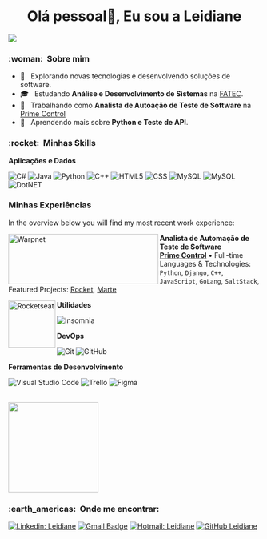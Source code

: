 
<h1 align="center">Olá pessoal👋, Eu sou a Leidiane</h1>


![](https://komarev.com/ghpvc/?username=VanessaSwerts&color=006bed)

<h3> :woman: &nbsp;Sobre mim </h3>

- 🤔 &nbsp; Explorando novas tecnologias e desenvolvendo soluções de software.
- 🎓 &nbsp; Estudando **Análise e Desenvolvimento de Sistemas** na <a href="http://fateczonasul.edu.br/">FATEC</a>.
- 💼 &nbsp; Trabalhando como **Analista de Autoação de Teste de Software** na <a href="https://www.primecontrol.com.br/">Prime Control</a>
- 🌱 &nbsp; Aprendendo mais sobre **Python e Teste de API**.

<h3> :rocket: &nbsp;Minhas Skills </h3>

**Aplicações e Dados**

  
  ![C#](https://img.shields.io/badge/C%23-239120?style=for-the-badge&logo=c-sharp&logoColor=white)
  ![Java](https://img.shields.io/badge/-Java-333333?style=flat&logo=Java&logoColor=007396)
  ![Python](https://img.shields.io/badge/Python-14354C?style=for-the-badge&logo=python&logoColor=white)
  ![C++](https://img.shields.io/badge/-C++-333333?style=flat&logo=C%2B%2B&logoColor=00599C)
  ![HTML5](https://img.shields.io/badge/-HTML5-333333?style=flat&logo=HTML5)
  ![CSS](https://img.shields.io/badge/-CSS-333333?style=flat&logo=CSS3&logoColor=1572B6)
  ![MySQL](https://img.shields.io/badge/-MySQL-333333?style=flat&logo=mysql)
  ![MySQL](https://img.shields.io/badge/Heroku-430098?style=for-the-badge&logo=heroku&logoColor=white)
  ![DotNET](https://img.shields.io/badge/.NET-5C2D91?style=for-the-badge&logo=.net&logoColor=white)
  
  ### Minhas Experiências
In the overview below you will find my most recent work experience:

[<img align="left" height="100px" width="300px" alt="Warpnet" src="https://www.primecontrol.com.br/wp-content/uploads/2021/01/novalogo-primecontrol-website.png"/>](https://www.primecontrol.com.br/)


**Analista de Automação de Teste de Software** \
[**Prime Control**](https://www.primecontrol.com.br/) • Full-time \
Languages & Technologies: `Python`, `Django`, `C++`, `JavaScript`, `GoLang`, `SaltStack`,\
Featured Projects: [Rocket](https:https://www.primecontrol.com.br//), [Marte](https://pt.wikipedia.org/wiki/Marte_(planeta))
<br/>

[<img align="left" height="94px" width="94px" alt="Rocketseat" src="https://scontent-gru2-2.xx.fbcdn.net/v/t1.6435-9/117157879_723271164886027_6832852747032950145_n.png?_nc_cat=111&ccb=1-5&_nc_sid=09cbfe&_nc_ohc=zyp-1Ru5Gd0AX8VTUQ0&_nc_ht=scontent-gru2-2.xx&oh=80c3d0fb8b767a2ac016cf703fd0bd3f&oe=61509D88"/>](https://rocketseat.com.br/)


**Utilidades**

  ![Insomnia](https://img.shields.io/badge/-Insomnia-333333?style=flat&logo=insomnia)

**DevOps**

  ![Git](https://img.shields.io/badge/-Git-333333?style=flat&logo=git)
  ![GitHub](https://img.shields.io/badge/-GitHub-333333?style=flat&logo=github)


**Ferramentas de Desenvolvimento**

  ![Visual Studio Code](https://img.shields.io/badge/-Visual%20Studio%20Code-333333?style=flat&logo=visual-studio-code&logoColor=007ACC)
  ![Trello](https://img.shields.io/badge/-Trello-333333?style=flat&logo=trello&logoColor=007ACC)
  ![Figma](https://img.shields.io/badge/-Figma-333333?style=flat&logo=figma&logoColor=007ACC)
  

<br/>

<a href="https://github.com/Leidiane117">
  <img height="180em" src="https://github-readme-stats.vercel.app/api?username=Leidiane117&theme=dracula&show_icons=true" />
</a>

<br/>

<h3> :earth_americas: &nbsp;Onde me encontrar: </h3> 

[![Linkedin: Leidiane](https://img.shields.io/badge/-Leidiane-blue?style=flat-square&logo=Linkedin&logoColor=white&link=https://www.linkedin.com/in/leidiane-soares-22076646/)](https://www.linkedin.com/in/leidiane-soares-22076646/)
[![Gmail Badge](https://img.shields.io/badge/-seuemail@email.com-006bed?style=flat-square&logo=Gmail&logoColor=white&link=mailto:SEU-EMAIL)](mailto:SEU-EMAIL)
[![Hotmail: Leidiane](https://img.shields.io/badge/leidiane5499@hotmail.com-0078D4?style=for-the-badge&logo=microsoft-outlook&logoColor=white&link=mailto:leidiane5499@hotmail.com)](mailto:leidiane5499@hotmail.com)
[![GitHub Leidiane]( https://img.shields.io/github/followers/Leidiane117-0078D4??label=follow&style=social)](https://github.com/Leidiane117)


